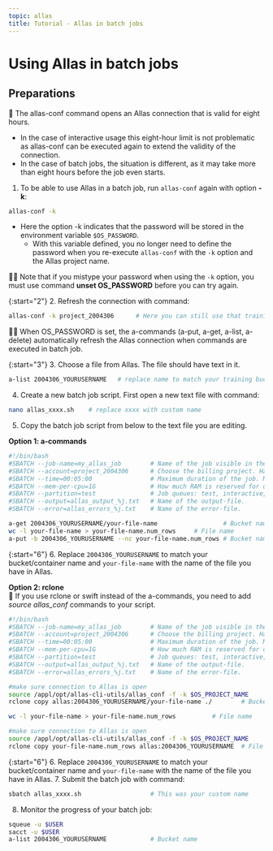 ```yaml
---
topic: allas
title: Tutorial - Allas in batch jobs
---
```


# Using Allas in batch jobs

## Preparations

💬 The allas-conf command opens an Allas connection that is valid for eight hours. 
   - In the case of interactive usage this eight-hour limit is not problematic as allas-conf can be executed again to extend the validity of the connection.
   - In the case of batch jobs, the situation is different, as it may take more than eight hours before the job even starts. 

1. To be able to use Allas in a batch job, run `allas-conf` again with option **-k**:
```bash
allas-conf -k 
```
   - Here the option -k indicates that the password will be stored in the environment variable `$OS_PASSWORD`. 
      - With this variable defined, you no longer need to define the password when you re-execute `allas-conf` with the `-k` option and the Allas project name. 

☝🏻 Note that if you mistype your password when using the `-k` option, you must use command **unset OS_PASSWORD** before you can try again.

{:start="2"}
2. Refresh the connection with command:
```bash
allas-conf -k project_2004306      # Here you can still use that training bucket or change to your own instead
```

☝🏻 When OS_PASSWORD is set, the a-commands (a-put, a-get, a-list, a-delete) automatically refresh the Allas connection when commands are executed in batch job.

{:start="3"}
3. Choose a file from Allas. The file should have text in it.
```bash
a-list 2004306_YOURUSERNAME   # replace name to match your training bucket/container name
```
4. Create a new batch job script. First open a new text file with command:
```bash
nano allas_xxxx.sh    # replace xxxx with custom name
```
5. Copy the batch job script from below to the text file you are editing.

**Option 1: a-commands**

```bash
#!/bin/bash
#SBATCH --job-name=my_allas_job        # Name of the job visible in the queue.
#SBATCH --account=project_2004306      # Choose the billing project. Has to be defined!
#SBATCH --time=00:05:00                # Maximum duration of the job. Max: depends of the partition. 
#SBATCH --mem-per-cpu=1G               # How much RAM is reserved for one processor.
#SBATCH --partition=test               # Job queues: test, interactive, small, large, longrun, hugemem, hugemem_longrun
#SBATCH --output=allas_output_%j.txt   # Name of the output-file.
#SBATCH --error=allas_errors_%j.txt    # Name of the error-file.

a-get 2004306_YOURUSERNAME/your-file-name                  # Bucket name / File name
wc -l your-file-name > your-file-name.num_rows     # File name
a-put -b 2004306_YOURUSERNAME --nc your-file-name.num_rows # Bucket name / File name
```

{:start="6"}
6. Replace `2004306_YOURUSERNAME` to match your bucket/container name and `your-file-name` with the name of the file you have in Allas. 

**Option 2: rclone**  
💭 If you use rclone or swift instead of the a-commands, you need to add _source allas_conf_ commands to your script. 

```bash
#!/bin/bash
#SBATCH --job-name=my_allas_job        # Name of the job visible in the queue.
#SBATCH --account=project_2004306      # Choose the billing project. Has to be defined!
#SBATCH --time=00:05:00                # Maximum duration of the job. Max: depends of the partition. 
#SBATCH --mem-per-cpu=1G               # How much RAM is reserved for one processor.
#SBATCH --partition=test               # Job queues: test, interactive, small, large, longrun, hugemem, hugemem_longrun
#SBATCH --output=allas_output_%j.txt   # Name of the output-file.
#SBATCH --error=allas_errors_%j.txt    # Name of the error-file.

#make sure connection to Allas is open
source /appl/opt/allas-cli-utils/allas_conf -f -k $OS_PROJECT_NAME
rclone copy allas:2004306_YOURUSERNAME/your-file-name ./        # Bucket name / File name

wc -l your-file-name > your-file-name.num_rows          # File name

#make sure connection to Allas is open
source /appl/opt/allas-cli-utils/allas_conf -f -k $OS_PROJECT_NAME
rclone copy your-file-name.num_rows allas:2004306_YOURUSERNAME  # File name / Bucket name
```
{:start="6"}
6. Replace `2004306_YOURUSERNAME` to match your bucket/container name and `your-file-name` with the name of the file you have in Allas. 
7. Submit the batch job with command:
```bash
sbatch allas_xxxx.sh                   # This was your custom name
```
8. Monitor the progress of your batch job:
```bash
squeue -u $USER
sacct -u $USER
a-list 2004306_YOURUSERNAME            # Bucket name
```
